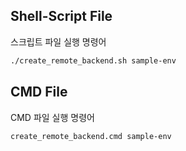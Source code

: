 ## Shell-Script File 

스크립트 파일 실행 명령어

```bash
./create_remote_backend.sh sample-env
```

## CMD File 

CMD 파일 실행 명령어

```CMD
create_remote_backend.cmd sample-env
```
